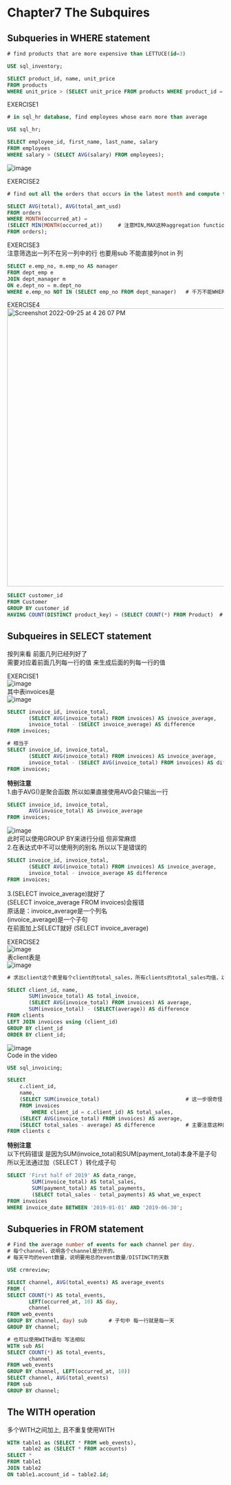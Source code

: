 # Chapter7 The Subquires
## Subqueries in WHERE statement
``` sql
# find products that are more expensive than LETTUCE(id=3)

USE sql_inventory;

SELECT product_id, name, unit_price
FROM products
WHERE unit_price > (SELECT unit_price FROM products WHERE product_id = 3);
```
EXERCISE1
``` sql
# in sql_hr database, find employees whose earn more than average

USE sql_hr;

SELECT employee_id, first_name, last_name, salary
FROM employees
WHERE salary > (SELECT AVG(salary) FROM employees);
```
![image](https://user-images.githubusercontent.com/105503216/176987175-149500fc-e2dd-4e11-8c26-74df0df7ba89.png)  

EXERCISE2
``` sql
# find out all the orders that occurs in the latest month and compute the average orders

SELECT AVG(total), AVG(total_amt_usd)
FROM orders
WHERE MONTH(occurred_at) = 
(SELECT MIN(MONTH(occurred_at))     # 注意MIN,MAX这种aggregation function不能直接放在where里面 必须用subquery
FROM orders);
```

EXERCISE3  
注意筛选出一列不在另一列中的行 也要用sub 不能直接列not in 列

``` sql
SELECT e.emp_no, m.emp_no AS manager
FROM dept_emp e
JOIN dept_manager m
ON e.dept_no = m.dept_no
WHERE e.emp_no NOT IN (SELECT emp_no FROM dept_manager)   # 千万不能WHERE e.emp_no NOT IN emp_no  
```

EXERCISE4  
<img width="647" alt="Screenshot 2022-09-25 at 4 26 07 PM" src="https://user-images.githubusercontent.com/105503216/192134739-53abca81-b447-4e3b-a4ef-bd946c017ddc.png">  

``` SQL
SELECT customer_id
FROM Customer 
GROUP BY customer_id
HAVING COUNT(DISTINCT product_key) = (SELECT COUNT(*) FROM Product)  # 在这里用distinct
```

## Subqueires in SELECT statement
按列来看 前面几列已经列好了  
需要对应着前面几列每一行的值 来生成后面的列每一行的值  

EXERCISE1  
![image](https://user-images.githubusercontent.com/105503216/176984376-433c81f3-c434-4f1b-bf2e-ce2d226120b3.png)  
其中表invoices是  
![image](https://user-images.githubusercontent.com/105503216/176984413-2e9205c3-aace-4b25-859c-51b947faa42b.png)  

``` sql
SELECT invoice_id, invoice_total,
       (SELECT AVG(invoice_total) FROM invoices) AS invoice_average,   # 子句返回的是一个数
       invoice_total - (SELECT invoice_average) AS difference          # (SELECT invoice_average)就是把这个整个作为一个子句
FROM invoices;

# 相当于
SELECT invoice_id, invoice_total,
       (SELECT AVG(invoice_total) FROM invoices) AS invoice_average,   
       invoice_total - (SELECT AVG(invoice_total) FROM invoices) AS difference         
FROM invoices;
```
**特别注意**  
1.由于AVG()是聚合函数 所以如果直接使用AVG会只输出一行
``` sql
SELECT invoice_id, invoice_total,
       AVG(invoice_total) AS invoice_average
FROM invoices;
```
![image](https://user-images.githubusercontent.com/105503216/176984889-b8f56a50-f749-4230-9983-87cf1459c81c.png)  
此时可以使用GROUP BY来进行分组 但非常麻烦  
2.在表达式中不可以使用列的别名 所以以下是错误的
``` sql
SELECT invoice_id, invoice_total,
       (SELECT AVG(invoice_total) FROM invoices) AS invoice_average,   
       invoice_total - invoice_average AS difference         
FROM invoices;
```
3.(SELECT invoice_average)就好了   
(SELECT invoice_average FROM invoices)会报错  
原话是：invoice_average是一个列名  
(invoice_average)是一个子句  
在前面加上SELECT就好 (SELECT invoice_average)

EXERCISE2  
![image](https://user-images.githubusercontent.com/105503216/176983376-db301420-2678-4552-a306-7e334b318efd.png)  
表client表是  
![image](https://user-images.githubusercontent.com/105503216/176984049-b71f1ebd-21e8-4663-8959-03c337cb4d58.png)  
``` sql
# 求出client这个表里每个client的total_sales，所有clients的total_sales均值，以及他们的差

SELECT client_id, name, 
       SUM(invoice_total) AS total_invoice,
       (SELECT AVG(invoice_total) FROM invoices) AS average,
       SUM(invoice_total) - (SELECT(average)) AS difference
FROM clients 
LEFT JOIN invoices using (client_id)
GROUP BY client_id
ORDER BY client_id;
```
![image](https://user-images.githubusercontent.com/105503216/176984057-627bb133-c486-4643-9884-e61e014695a8.png)  
Code in the video  
``` sql
USE sql_invoicing;

SELECT
    c.client_id,
    name,
    (SELECT SUM(invoice_total)                            # 这一步很奇怪
	FROM invoices
        WHERE client_id = c.client_id) AS total_sales,
    (SELECT AVG(invoice_total) FROM invoices) AS average,
    (SELECT total_sales - average) AS difference          # 主要注意这种两个subquery的写法
FROM clients c
```
**特别注意**   
以下代码错误 是因为SUM(invoice_total)和SUM(payment_total)本身不是子句  
所以无法通过加（SELECT ）转化成子句
``` sql
SELECT 'First half of 2019' AS data_range, 
        SUM(invoice_total) AS total_sales,
        SUM(payment_total) AS total_payments,
        (SELECT total_sales - total_payments) AS what_we_expect   
FROM invoices
WHERE invoice_date BETWEEN '2019-01-01' AND '2019-06-30';
```

## Subqueries in FROM statement
``` sql
# Find the average number of events for each channel per day. 
# 每个channel，说明各个channel是分开的。
# 每天平均的event数量，说明要用总的event数量/DISTINCT的天数

USE crmreview;

SELECT channel, AVG(total_events) AS average_events
FROM (
SELECT COUNT(*) AS total_events, 
       LEFT(occurred_at, 10) AS day, 
       channel   
FROM web_events
GROUP BY channel, day) sub       # 子句中 每一行就是每一天
GROUP BY channel;

# 也可以使用WITH语句 写法相似
WITH sub AS(
SELECT COUNT(*) AS total_events,
       channel
FROM web_events
GROUP BY channel, LEFT(occurred_at, 10))
SELECT channel, AVG(total_events)
FROM sub
GROUP BY channel;
```

## The WITH operation
多个WITH之间加上, 且不重复使用WITH
``` sql
WITH table1 as (SELECT * FROM web_events),
     table2 as (SELECT * FROM accounts)
SELECT *
FROM table1
JOIN table2
ON table1.account_id = table2.id;
```

